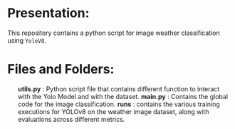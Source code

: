 # Presentation:
This repository contains a python script for image weather classification using  `YoloV8`.

# Files and Folders:
<ul>
   <il> <strong>utils.py</strong> : Python script file that contains different function to interact with the Yolo Model and with the dataset.
   <il> <strong>main.py</strong> : Contains the global code for the image classification.
   <il> <strong>runs</strong> : contains the various training executions for YOLOv8 on the weather image dataset, along with evaluations across different metrics.
</ul>
